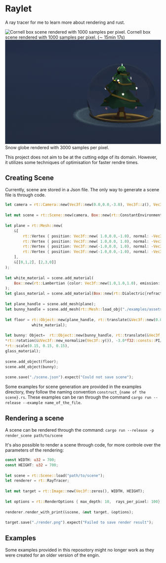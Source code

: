 # Raylet
A ray tracer for me to learn more about rendering and rust.

![Cornell box scene rendered with 1000 samples per pixel.](cornell_box_1000.png)
Cornell box scene rendered with 1000 samples per pixel. ($\sim$ 15min 17s)
![A render of a snow globe](christmas.png)
Snow globe rendered with 3000 samples per pixel. 

This project does not aim to be at the cutting edge of its domain. However, it utilizes some techniques of optimisation for faster rendre times.

## Creating Scene

Currently, scene are stored in a Json file. The only way to generate a scene file is through code.

``` rust
let camera = rt::Camera::new(Vec3f::new(0.0,0.0,-3.0), Vec3f::z(), Vec3f::y(), 45.0 / 180. * f32::consts::PI);    

let mut scene = rt::Scene::new(camera, Box::new(rt::ConstantEnvironment {color: Vec3f::new(0.1,0.1,0.1)}) );

let plane = rt::Mesh::new(
    &[
        rt::Vertex { position: Vec3f::new( 1.0,0.0,-1.0), normal: -Vec3f::y(), uv_coord: Vec2f::zeros() },
        rt::Vertex { position: Vec3f::new( 1.0,0.0, 1.0), normal: -Vec3f::y(), uv_coord: Vec2f::zeros() },
        rt::Vertex { position: Vec3f::new(-1.0,0.0, 1.0), normal: -Vec3f::y(), uv_coord: Vec2f::zeros() },
        rt::Vertex { position: Vec3f::new(-1.0,0.0,-1.0), normal: -Vec3f::y(), uv_coord: Vec2f::zeros() },
    ],
    &[[0,1,2], [2,3,0]]
);

let white_material = scene.add_material(
    Box::new(rt::Lambertian {color: Vec3f::new(1.0,1.0,1.0), emission: Vec3f::zeros()})
);
let glass_material = scene.add_material(Box::new(rt::Dialectric{refraction_index: 1.5}));

let plane_handle = scene.add_mesh(plane);
let bunny_handle = scene.add_mesh(rt::Mesh::load_obj("./examples/assets/bunny.obj").unwrap());

let floor = rt::Object::new(plane_handle, rt::translate(&Vec3f::new(0.0,-1.0,0.0)), 
            white_material);

let bunny: Object=  rt::Object::new(bunny_handle, rt::translate(&Vec3f::new(0.5,-0.85,-0.2))
*rt::rotation(&UVec3f::new_normalize(Vec3f::y()), -3.0*f32::consts::PI/4.0)
*rt::scale(0.15, 0.15, 0.15),
glass_material);

scene.add_object(floor);
scene.add_object(bunny);

scene.save("./scene.json").expect("Could not save scene");
```

Some examples for scene generation are provided in the examples directory, they follow the naming convention ```construct_{name of the scene}.rs```. These examples can be ran through the command ```cargo run --release --example name_of_the_file```.

## Rendering a scene

A scene can be rendered through the command: ```cargo run --release -p render_scene path/to/scene```

It's also possible to render a scene through code, for more controle over the parameters of the rendering:

```rust    
const WIDTH: u32 = 700;
const HEIGHT: u32 = 700;

let scene = rt::Scene::load("path/to/scene");
let renderer = rt::RayTracer;

let mut target = rt::Image::new(Vec3f::zeros(), WIDTH, HEIGHT);

let options = rt::RenderOptions { max_depth: 10,  rays_per_pixel: 100};

renderer.render_with_print(&scene, &mut target, &options);

target.save("./render.png").expect("Failed to save render result");
```

## Examples

Some examples provided in this reposotory might no longer work as they were created for an older version of the engin.



